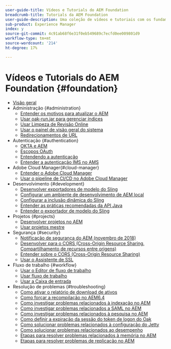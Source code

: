 ```yaml
---
user-guide-title: Vídeos e Tutorials do AEM Foundation
breadcrumb-title: Tutorials da AEM Foundation
user-guide-description: Uma coleção de vídeos e tutoriais com os fundamentos do Adobe Experience Manager.
sub-product: Experience Manager
index: y
source-git-commit: 4c91ab68f6e31f0eb549689c7ecfd0ee009801d9
workflow-type: tm+mt
source-wordcount: '214'
ht-degree: 17%

---
```



# Vídeos e Tutorials do AEM Foundation {#foundation}

+ [Visão geral](./overview.md)
+ Administração {#administration}
   + [Entender os motivos para atualizar o AEM](./administration/understand-reasons-to-upgrade.md)
   + [Usar oak-run.jar para gerenciar índices](./administration/use-oak-run-jar-to-manage-indexes.md)
   + [Usar Limpeza de Revisão Online](./administration/use-online-revision-clean-up.md)
   + [Usar o painel de visão geral do sistema](./administration/use-the-system-overview-dashboard.md)
   + [Redirecionamentos de URL](./administration/url-redirection.md)
+ Autenticação {#authentication}
   + [OKTA e AEM](authentication/okta-saml-integration.md)
   + [Escopos OAuth](authentication/oauth-code-sample-develop.md)
   + [Entendendo a autenticação](authentication/authentication-support-article-understand.md)
   + [Entender a autenticação IMS no AMS](authentication/adobe-ims-authentication-technical-video-understand.md)
+ Adobe Cloud Manager{#cloud-manager}
   + [Entender o Adobe Cloud Manager](./cloud-manager/understand-cloud-manager-for-aem.md)
   + [Usar o pipeline de CI/CD no Adobe Cloud Manager](./cloud-manager/use-the-cicd-pipeline-in-cloud-manager-for-aem.md)
+ Desenvolvimento {#development}
   + [Desenvolver exportadores de modelo do Sling](./development/develop-sling-model-exporter.md)
   + [Configurar um ambiente de desenvolvimento de AEM local](./development/set-up-a-local-aem-development-environment.md)
   + [Configurar a inclusão dinâmica do Sling](./development/set-up-sling-dynamic-include.md)
   + [Entender as práticas recomendadas da API Java](./development/understand-java-api-best-practices.md)
   + [Entender o exportador de modelo do Sling](./development/understand-sling-model-exporter.md)
+ Projetos {#projects}
   + [Desenvolver projetos no AEM](./projects/develop-aem-projects.md)
   + [Usar projetos mestre](./projects/use-project-masters.md)
+ Segurança {#security}
   + [Notificação de segurança do AEM (novembro de 2018)](./security/aem-security-notification-2018-11.md)
   + [Desenvolver para o CORS (Cross-Origin Resource Sharing, Compartilhamento de recursos entre origens)](./security/develop-for-cross-origin-resource-sharing.md)
   + [Entender sobre o CORS (Cross-Origin Resource Sharing)](./security/understand-cross-origin-resource-sharing.md)
   + [Usar o Assistente de SSL](./security/use-the-ssl-wizard.md)
+ Fluxo de trabalho {#workflow}
   + [Usar o Editor de fluxo de trabalho](./workflow/use-the-workflow-editor.md)
   + [Usar fluxo de trabalho](./workflow/use-workflow.md)
   + [Usar a Caixa de entrada](./workflow/use-the-inbox.md)
+ Resolução de problemas {#troubleshooting}
   + [Como ativar o relatório de download de ativos](./troubleshooting/how-to-enable-asset-download-report.md)
   + [Como forçar a recompilação no AEM6.4](./troubleshooting/how-to-force-recompilation.md)
   + [Como investigar problemas relacionados à indexação no AEM](./troubleshooting/how-to-investigate-indexing-related-issues.md)
   + [Como investigar problemas relacionados a SAML no AEM](./troubleshooting/how-to-investigate-saml-related-issues.md)
   + [Como investigar problemas relacionados à pesquisa no AEM](./troubleshooting/how-to-investigate-search-related-issues.md)
   + [Como definir a expiração da sessão do token de logon do Oak](./troubleshooting/how-to-set-the-oak-login-token-session-expiration.md)
   + [Como solucionar problemas relacionados à configuração do Jetty](./troubleshooting/how-to-troubleshoot-issues-related-to-jetty-configuration.md)
   + [Como solucionar problemas relacionados ao desempenho](./troubleshooting/how-to-troubleshoot-performance-related-issues.md)
   + [Etapas para resolver problemas relacionados à memória no AEM](./troubleshooting/steps-to-resolve-memory-related-issues.md)
   + [Etapas para resolver problemas de replicação no AEM](./troubleshooting/steps-to-resolve-replication-issues.md)
